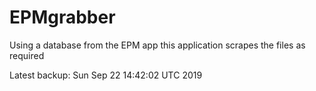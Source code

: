 # EPMgrabber
Using a database from the EPM app this application scrapes the files as required


Latest backup: Sun Sep 22 14:42:02 UTC 2019
